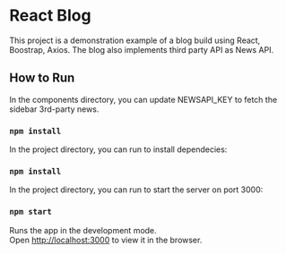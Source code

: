 # React Blog

This project is a demonstration example of a blog build using React, Boostrap, Axios. The blog also implements third party API as News API.

## How to Run

In the components directory, you can update NEWSAPI_KEY to fetch the sidebar 3rd-party news.

### `npm install`

In the project directory, you can run to install dependecies:

### `npm install`

In the project directory, you can run to start the server on port 3000:

### `npm start`

Runs the app in the development mode.<br>
Open [http://localhost:3000](http://localhost:3000) to view it in the browser.
